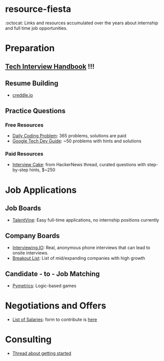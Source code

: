 # resource-fiesta
:octocat: Links and resources accumulated over the years about internship and full time job opportunities. 

# Preparation

## [Tech Interview Handbook](https://github.com/yangshun/tech-interview-handbook) !!!

## Resume Building

- [creddle.io](http://creddle.io/)


## Practice Questions

### Free Resources

- [Daily Coding Problem](https://www.dailycodingproblem.com): 365 problems, solutions are paid
- [Google Tech Dev Guide](https://techdevguide.withgoogle.com/): ~50 problems with hints and solutions

### Paid Resources
- [Interview Cake](https://www.interviewcake.com/): from HackerNews thread, curated questions with step-by-step hints, $~250



# Job Applications

## Job Boards
- [TalentVine](https://www.talentvine.io/?ref=dailycodingproblem): Easy full-time applications, no internship positions currently

## Company Boards
- [Interviewing.IO](https://interviewing.io/): Real, anonymous phone interviews that can lead to onsite interviews.
- [Breakout List](https://breakoutlist.com/): List of mid/expanding companies with high growth

## Candidate - to - Job Matching
- [Pymetrics](https://www.pymetrics.com/employers/): Logic-based games

# Negotiations and Offers
- [List of Salaries](https://docs.google.com/spreadsheets/d/1Km9bsx0SWPDiOPMYvremSDujyS5sF0ZQvbxr5S52wSA/edit#gid=1649958221): form to contribute is [here](https://goo.gl/forms/iJAdQfrswCN5nrWI3)

# Consulting
- [Thread about getting started](https://news.ycombinator.com/item?id=19455224)
